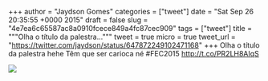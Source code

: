 
+++
author = "Jaydson Gomes"
categories = ["tweet"]
date = "Sat Sep 26 20:35:55 +0000 2015"
draft = false
slug = "4e7ea6c65587ac8a0910fcece849a4fc87cec909"
tags = ["tweet"]
title = """Olha o título da palestra..."""
tweet = true
micro = true
tweet_url = "https://twitter.com/jaydson/status/647872249102471168"
+++
Olha o título da palestra hehe Têm que ser carioca né #FEC2015 http://t.co/PR2LH8AIqS

![](/images/tweet-media/647872249102471168-CP20Vl-WgAEuxz5.jpg)